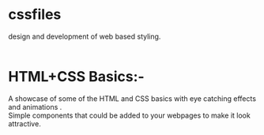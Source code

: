# cssfiles
design and development of web based styling.</br>
</br>
# HTML+CSS Basics:-</br>
A showcase of some of the HTML and CSS basics with eye catching effects and animations .</br> Simple components that could be added to your webpages to make it look attractive.
